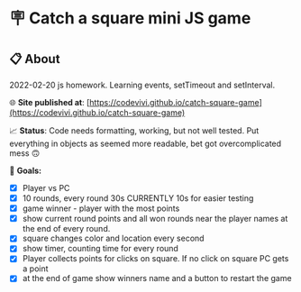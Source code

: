 # 🪧 Catch a square mini JS game

<!-- ![alt app screenshot](./screenshot.png) -->

## 📋 About

2022-02-20 js homework. Learning events, setTimeout and setInterval.

🌐 **Site published at**: [https://codevivi.github.io/catch-square-game](https://codevivi.github.io/catch-square-game)

📈 **Status**: Code needs formatting, working, but not well tested. Put everything in objects as seemed more readable, bet got overcomplicated mess 🙃

🎯 **Goals:**

- [x] Player vs PC
- [x] 10 rounds, every round 30s CURRENTLY 10s for easier testing
- [x] game winner - player with the most points
- [x] show current round points and all won rounds near the player names at the end of every round.
- [x] square changes color and location every second
- [x] show timer, counting time for every round
- [x] Player collects points for clicks on square. If no click on square PC gets a point
- [x] at the end of game show winners name and a button to restart the game
